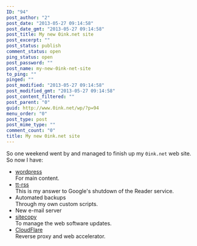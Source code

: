 ```yaml
---
ID: "94"
post_author: "2"
post_date: "2013-05-27 09:14:58"
post_date_gmt: "2013-05-27 09:14:58"
post_title: My new 0ink.net site
post_excerpt: ""
post_status: publish
comment_status: open
ping_status: open
post_password: ""
post_name: my-new-0ink-net-site
to_ping: ""
pinged: ""
post_modified: "2013-05-27 09:14:58"
post_modified_gmt: "2013-05-27 09:14:58"
post_content_filtered: ""
post_parent: "0"
guid: http://www.0ink.net/wp/?p=94
menu_order: "0"
post_type: post
post_mime_type: ""
comment_count: "0"
title: My new 0ink.net site
---
```




So one weekend went by and managed to finish up my `0ink.net` web site. So now I have:

*   [wordpress](http://wordpress.org/)  
    For main content.
*   [tt-rss](http://tt-rss.org/)  
    This is my answer to Google's shutdown of the Reader service.
*   Automated backups  
    Through my own custom scripts.
*   New e-mail server
*   [sitecopy](http://www.manyfish.co.uk/sitecopy/)  
    To manage the web software updates.
*   [CloudFlare](http://www.cloudflare.com/)  
    Reverse proxy and web accelerator.
